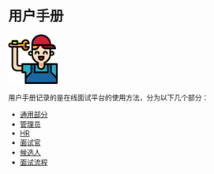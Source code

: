 # 用户手册

<img src="../test.png" height="100px">

用户手册记录的是在线面试平台的使用方法，分为以下几个部分：
- [通用部分](./uni.md)
- [管理员](./admin.md)
- [HR](./HR.md)
- [面试官](./interviewer.md)
- [候选人](./interviewee.md)
- [面试流程](./interview.md)
